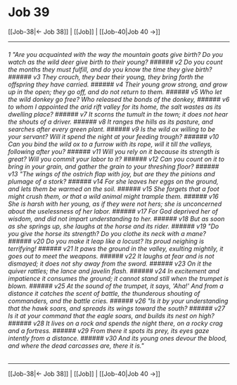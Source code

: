 # Job 39

[[Job-38|← Job 38]] | [[Job]] | [[Job-40|Job 40 →]]
***

###### 1 "Are you acquainted with the way the mountain goats give birth? Do you watch as the wild deer give birth to their young? ###### v2 Do you count the months they must fulfill, and do you know the time they give birth? ###### v3 They crouch, they bear their young, they bring forth the offspring they have carried. ###### v4 Their young grow strong, and grow up in the open; they go off, and do not return to them. ###### v5 Who let the wild donkey go free? Who released the bonds of the donkey, ###### v6 to whom I appointed the arid rift valley for its home, the salt wastes as its dwelling place? ###### v7 It scorns the tumult in the town; it does not hear the shouts of a driver. ###### v8 It ranges the hills as its pasture, and searches after every green plant. ###### v9 Is the wild ox willing to be your servant? Will it spend the night at your feeding trough? ###### v10 Can you bind the wild ox to a furrow with its rope, will it till the valleys, following after you? ###### v11 Will you rely on it because its strength is great? Will you commit your labor to it? ###### v12 Can you count on it to bring in your grain, and gather the grain to your threshing floor? ###### v13 "The wings of the ostrich flap with joy, but are they the pinions and plumage of a stork? ###### v14 For she leaves her eggs on the ground, and lets them be warmed on the soil. ###### v15 She forgets that a foot might crush them, or that a wild animal might trample them. ###### v16 She is harsh with her young, as if they were not hers; she is unconcerned about the uselessness of her labor. ###### v17 For God deprived her of wisdom, and did not impart understanding to her. ###### v18 But as soon as she springs up, she laughs at the horse and its rider. ###### v19 "Do you give the horse its strength? Do you clothe its neck with a mane? ###### v20 Do you make it leap like a locust? Its proud neighing is terrifying! ###### v21 It paws the ground in the valley, exulting mightily, it goes out to meet the weapons. ###### v22 It laughs at fear and is not dismayed; it does not shy away from the sword. ###### v23 On it the quiver rattles; the lance and javelin flash. ###### v24 In excitement and impatience it consumes the ground; it cannot stand still when the trumpet is blown. ###### v25 At the sound of the trumpet, it says, 'Aha!' And from a distance it catches the scent of battle, the thunderous shouting of commanders, and the battle cries. ###### v26 "Is it by your understanding that the hawk soars, and spreads its wings toward the south? ###### v27 Is it at your command that the eagle soars, and builds its nest on high? ###### v28 It lives on a rock and spends the night there, on a rocky crag and a fortress. ###### v29 From there it spots its prey, its eyes gaze intently from a distance. ###### v30 And its young ones devour the blood, and where the dead carcasses are, there it is."

***
[[Job-38|← Job 38]] | [[Job]] | [[Job-40|Job 40 →]]
